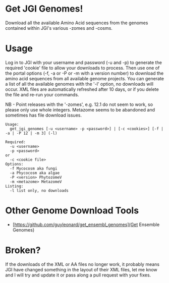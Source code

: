 # Get JGI Genomes!
Download all the available Amino Acid sequences from the genomes contained within JGI's various -zomes and -cosms.

# Usage
Log in to JGI with your username and password (-u and -p) to generate the required 'cookie' file to allow your downloads to process. Then use one of the portal options (-f, -a or -P or -m with a version number) to download the amino acid sequences from all available genome projects. You can generate a list of all the available genomes with the '-l' option, no downloads will occur. XML files are automatically refreshed after 10 days, or if you delete the file and re-run your commands.

NB - Point releases with the '-zomes', e.g. 12.1 do not seem to work, so please only use whole integers. Metazome seems to be abandoned and sometimes has file download issues.

```
Usage:
  get_jgi_genomes [-u <username> -p <password>] | [-c <cookies>] [-f | -a | -P 12 | -m 3] (-l)

Required:
  -u <username>
  -p <password>
or
  -c <cookie file>
Options:
  -f Mycocosm aka fungi
  -a Phycocosm aka algae
  -P <version> PhytozomeV
  -m <metazome> MetazomeV
Listing:
  -l list only, no downloads
```

# Other Genome Download Tools
 * [https://github.com/guyleonard/get_ensembl_genomes](Get Ensemble Genomes)

# Broken?
If the downloads of the XML or AA files no longer work, it probably means JGI have changed something in the layout of their XML files, let me know and I will try and update it or pass along a pull request with your fixes.
